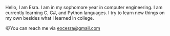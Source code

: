 Hello, I am Esra. I am in my sophomore year in computer engineering. I am currently learning C, C#, and Python languages. I try to learn new things on my own besides what I learned in college.

📪You can reach me via eocesra@gmail.com
